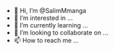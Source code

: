 - 👋 Hi, I’m @SalimMmanga
- 👀 I’m interested in ...
- 🌱 I’m currently learning ...
- 💞️ I’m looking to collaborate on ...
- 📫 How to reach me ...

<!---
SalimMmanga/SalimMmanga is a ✨ special ✨ repository because its `README.md` (this file) appears on your GitHub profile.
You can click the Preview link to take a look at your changes.
--->
